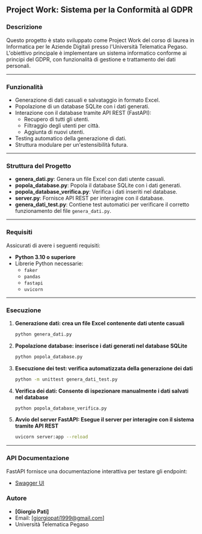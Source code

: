 ## **Project Work: Sistema per la Conformità al GDPR**

### **Descrizione**
Questo progetto è stato sviluppato come Project Work del corso di laurea in Informatica per le Aziende Digitali presso l'Università Telematica Pegaso. L'obiettivo principale è implementare un sistema informatico conforme ai principi del GDPR, con funzionalità di gestione e trattamento dei dati personali.

---

### **Funzionalità**
- Generazione di dati casuali e salvataggio in formato Excel.
- Popolazione di un database SQLite con i dati generati.
- Interazione con il database tramite API REST (FastAPI):
  - Recupero di tutti gli utenti.
  - Filtraggio degli utenti per città.
  - Aggiunta di nuovi utenti.
- Testing automatico della generazione di dati.
- Struttura modulare per un'estensibilità futura.

---

### **Struttura del Progetto**
- **genera_dati.py**: Genera un file Excel con dati utente casuali.
- **popola_database.py**: Popola il database SQLite con i dati generati.
- **popola_database_verifica.py**: Verifica i dati inseriti nel database.
- **server.py**: Fornisce API REST per interagire con il database.
- **genera_dati_test.py**: Contiene test automatici per verificare il corretto funzionamento del file `genera_dati.py`.

---

### **Requisiti**
Assicurati di avere i seguenti requisiti:
- **Python 3.10 o superiore**
- Librerie Python necessarie:
  - `faker`
  - `pandas`
  - `fastapi`
  - `uvicorn`

---

### **Esecuzione**
1. **Generazione dati: crea un file Excel contenente dati utente casuali**
   ```bash
   python genera_dati.py
   ```
2. **Popolazione database: inserisce i dati generati nel database SQLite**
   ```bash
   python popola_database.py
   ```
3. **Esecuzione dei test: verifica automatizzata della generazione dei dati**
   ```bash
   python -m unittest genera_dati_test.py
   ```
4. **Verifica dei dati: Consente di ispezionare manualmente i dati salvati nel database**
   ```bash
   python popola_database_verifica.py
   ```
5. **Avvio del server FastAPI: Esegue il server per interagire con il sistema tramite API REST**
   ```bash
   uvicorn server:app --reload
   ```
   
---

### **API Documentazione**
FastAPI fornisce una documentazione interattiva per testare gli endpoint:
- [Swagger UI](http://127.0.0.1:8000/docs)


### **Autore**
- **[Giorgio Pati]**
- Email: [giorgiopati1999@gmail.com]
- Università Telematica Pegaso
